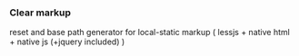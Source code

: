 ### Clear markup

reset and base path generator for local-static markup ( lessjs + native html + native js (+jquery included) )
